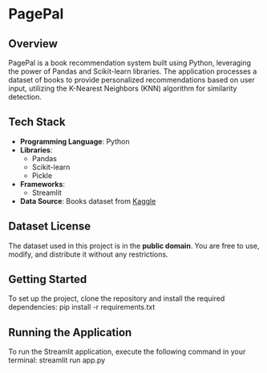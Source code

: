 # PagePal

## Overview
PagePal is a book recommendation system built using Python, leveraging the power of Pandas and Scikit-learn libraries. The application processes a dataset of books to provide personalized recommendations based on user input, utilizing the K-Nearest Neighbors (KNN) algorithm for similarity detection.

## Tech Stack
- **Programming Language**: Python
- **Libraries**:
  - Pandas
  - Scikit-learn
  - Pickle
- **Frameworks**:
  - Streamlit
- **Data Source**: Books dataset from [Kaggle](https://www.kaggle.com/datasets/arashnic/book-recommendation-dataset)

## Dataset License
The dataset used in this project is in the **public domain**. You are free to use, modify, and distribute it without any restrictions.

## Getting Started
To set up the project, clone the repository and install the required dependencies: pip install -r requirements.txt

## Running the Application
To run the Streamlit application, execute the following command in your terminal: streamlit run app.py

